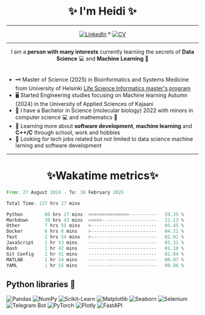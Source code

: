 
<!-- Introduction/Summary Section -->

<h1 align = center>✨ I'm Heidi ✨</h1>
<hr>
<p align="center">
  <a href="https://www.linkedin.com/in/heidi-putkuri/"><img src="http://img.shields.io/badge/LinkedIn-purple?style=flat&logo=linkedin" alt="LinkedIn"></a> º
  <a href="https://heksaani.github.io/CV/"><img src="https://shields.io/badge/CV-purple" alt="CV" ></a>
</p>
<hr>

<div align="center">
    I am a <strong>person with many interests</strong> currently learning the secrets of <strong>Data Science</strong> 💻 and <strong>Machine Learning</strong> 🧮
</div>
<br>
<!-- **Badges**
- website to create badge : https://shields.io/
- very nice tutorial to create badge : https://medium.com/@therafamartins/make-your-customized-badges-in-a-few-minutes-18e75475e271
-->

<!-- Activities/Interests Section -->
- 🗝 Master of Science (2025) in Bioinformatics and Systems Medicine from University of Helsinki [Life Science Informatics master's program](https://www.helsinki.fi/en/degree-programmes/life-science-informatics-masters-programme)
- 🖥️ Started Engineering studies focusing on Machine learning Autumn (2024) in the University of Applied Sciences of Kajaani 
- 🧫 I have a Bachelor in Science (molecular biology) 2022 with minors in computer science 💻 and mathematics 🧮
- 🔭 Learning more about **software development**, **machine learning** and **C++/C** through school, work and hobbies
- 👀 Looking for tech jobs related but not limited to data science machine larning and software development 

<hr>
<h1 align = center>✨Wakatime metrics✨</h1>
<!--START_SECTION:waka-->

```rust
From: 27 August 2024 - To: 16 February 2025

Total Time: 137 hrs 27 mins

Python        86 hrs 17 mins  >>>>>>>>>>>>>>>----------   59.35 %
Markdown      30 hrs 43 mins  >>>>>--------------------   21.13 %
Other         7 hrs 55 mins   >------------------------   05.45 %
Docker        6 hrs 6 mins    >------------------------   04.21 %
Text          2 hrs 54 mins   >------------------------   02.01 %
JavaScript    1 hr 53 mins    -------------------------   01.31 %
Bash          1 hr 42 mins    -------------------------   01.18 %
Git Config    1 hr 31 mins    -------------------------   01.04 %
MATLAB        1 hr 24 mins    -------------------------   00.97 %
YAML          1 hr 15 mins    -------------------------   00.86 %
```

<!--END_SECTION:waka-->

## Python libraries 🐍
![Pandas](https://img.shields.io/badge/Pandas-🐼-yellow?logo=pandas)
![NumPy](https://img.shields.io/badge/NumPy-📊-blue?logo=numpy)
![Scikit-Learn](https://img.shields.io/badge/Scikit--Learn-🤖-orange?logo=scikitlearn)
![Matplotlib](https://img.shields.io/badge/Matplotlib-📈-blueviolet?logo=matplotlib)
![Seaborn](https://img.shields.io/badge/Seaborn-🎨-cyan?logo=seaborn)
![Selenium](https://img.shields.io/badge/Selenium-🕵️‍♂️-green?logo=selenium)
![Telegram Bot](https://img.shields.io/badge/Telegram--Bot-📬-blue?logo=telegram)
![PyTorch](https://img.shields.io/badge/PyTorch-🔥-red?logo=pytorch)
![Plotly](https://img.shields.io/badge/Plotly-📈-blueviolet?logo=plotly)
![FastAPI](https://img.shields.io/badge/FastAPI-🚀-green?logo=fastapi)


